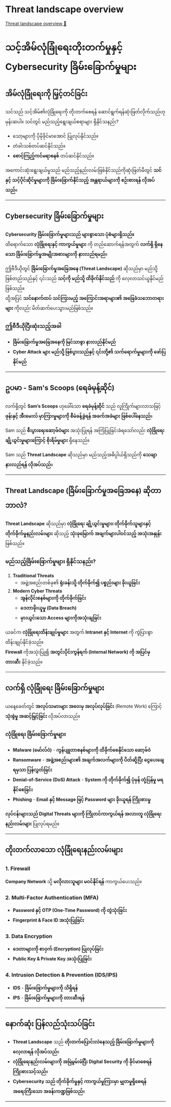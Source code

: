 # Threat landscape overview

[Threat landscape overview 🔗](https://www.coursera.org/learn/introduction-to-computers-and-operating-systems-and-security/lecture/M2mDx/threat-landscape-overview)

# **သင့်အိမ်လုံခြုံရေးတိုးတက်မှုနှင့် Cybersecurity ခြိမ်းခြောက်မှုများ**

## **အိမ်လုံခြုံရေးကို မြှင့်တင်ခြင်း**

သင်သည် သင့်အိမ်၏လုံခြုံရေးကို တိုးတက်စေရန် ဆောင်ရွက်ရန်ဆုံးဖြတ်လိုက်သည်ဟု မှန်းဆပါ။ သင်တွင် မည်သည့်ရွေးချယ်စရာများ ရှိနိုင်သနည်း?

- သော့များကို ပိုမိုခိုင်မာအောင် ပြုလုပ်နိုင်သည်။
- တံခါးသစ်တပ်ဆင်နိုင်သည်။
- **စောင့်ကြည့်ကင်မရာစနစ်** တပ်ဆင်နိုင်သည်။

အကောင်းဆုံးရွေးချယ်မှုသည် မည်သည့်နည်းလမ်းဖြစ်နိုင်သည်ကိုဆုံးဖြတ်မီတွင် **သင်နှင့် သင့်ပိုင်ဆိုင်မှုများကို ခြိမ်းခြောက်နိုင်သည့် အန္တရာယ်များကို စဉ်းစားရန် လိုအပ်သည်**။

---

## **Cybersecurity ခြိမ်းခြောက်မှုများ**

**Cybersecurity ခြိမ်းခြောက်မှုများသည် များစွာသော ပုံစံများရှိသည်။**  
ထိရောက်သော **လုံခြုံရေးနှင့် ကာကွယ်မှုများ** ကို တည်ဆောက်ရန်အတွက် **လက်ရှိ ရှိနေသော ခြိမ်းခြောက်မှုအမျိုးအစားများကို နားလည်ရမည်**။

ဤဗီဒီယိုတွင် **ခြိမ်းခြောက်မှုအခြေအနေ (Threat Landscape)** ဆိုသည်မှာ မည်သို့ ဖြစ်တည်သည်နှင့် ၎င်းသည် **သင့်ကို မည်သို့ ထိခိုက်နိုင်သည်** ကို လေ့လာသင်ယူနိုင်မည်ဖြစ်သည်။  
ထို့အပြင် **သင်နောက်ထပ် သင်ကြားမည့် အကြောင်းအရာများ၏ အခြေခံသဘောတရားများ** ကိုလည်း မိတ်ဆက်ပေးသွားမည်ဖြစ်သည်။

### **ဤဗီဒီယိုပြီးဆုံးသည့်အခါ**

- **ခြိမ်းခြောက်မှုအခြေအနေကို မြင်သာစွာ နားလည်နိုင်မည်**
- **Cyber Attack များ မည်သို့ ဖြစ်ပွားသည်နှင့် ၎င်းတို့၏ သက်ရောက်မှုများကို ဖော်ပြနိုင်မည်**

---

## **ဥပမာ - Sam's Scoops (ရေခဲမုန့်ဆိုင်)**

လက်ရှိတွင် **Sam’s Scoops** ဟုခေါ်သော **ရေခဲမုန့်ဆိုင်** သည် လူကြိုက်များလာသဖြင့် **ဖုန်းနှင့် အီးမေးလ် မှာကြားမှုများကို စီမံခန့်ခွဲရန် အခက်အခဲများ ဖြစ်ပေါ်နေသည်**။

Sam သည် **စီးပွားရေးဆော့ဖ်ဝဲများ** အသုံးပြုရန် အကြံပြုခြင်းခံရသော်လည်း **လုံခြုံရေး ချို့ယွင်းမှုများကြောင့် စိုးရိမ်မှုများ** ရှိနေသည်။

Sam သည် **Threat Landscape** ဆိုသည်မှာ မည်သည့်အဓိပ္ပါယ်ရှိသည်ကို **သေချာနားလည်ရန် လိုအပ်သည်**။

---

## **Threat Landscape (ခြိမ်းခြောက်မှုအခြေအနေ) ဆိုတာဘာလဲ?**

**Threat Landscape** ဆိုသည်မှာ **လုံခြုံရေး ချို့ယွင်းမှုများ၊ တိုက်ခိုက်သူများနှင့် တိုက်ခိုက်မှုနည်းလမ်းများ** ဆိုသည့် **သုံးခုမြောက် အချက်များပါဝင်သည့် အသုံးအနှုန်း** ဖြစ်သည်။

### **မည်သည့်ခြိမ်းခြောက်မှုများ ရှိနိုင်သနည်း?**

1. **Traditional Threats**
   - အဖွဲ့အစည်းတစ်ခု၏ **ရုံးခန်းသို့ တိုက်ခိုက်၍ ပစ္စည်းများ ခိုးယူခြင်း**
2. **Modern Cyber Threats**
   - **အွန်လိုင်းစနစ်များကို တိုက်ခိုက်ခြင်း**
   - **ဒေတာခိုးယူမှု (Data Breach)**
   - **မှားယွင်းသော Access များကိုအသုံးချခြင်း**

ယခင်က **လုံခြုံရေးထိန်းချုပ်မှုများ** အတွက် **Intranet နှင့် Internet** ကို ကွဲပြားစွာထိန်းချုပ်နိုင်ခဲ့သည်။  
**Firewall** ကိုအသုံးပြု၍ **အတွင်းပိုင်းကွန်ရက် (Internal Network) ကို အပြင်မှ တားဆီး** နိုင်ခဲ့သည်။

---

## **လက်ရှိ လုံခြုံရေး ခြိမ်းခြောက်မှုများ**

ယနေ့ခေတ်တွင် **အလုပ်သမားများ အဝေးမှ အလုပ်လုပ်ခြင်း** (Remote Work) ကြောင့် **သုံးစွဲမှု အဆင့်မြှင့်ခြင်း** လိုအပ်လာသည်။

### **လုံခြုံရေး ခြိမ်းခြောက်မှုများ**

- **Malware (မော်လ်ဝဲ)** - **ကွန်ပျူတာစနစ်များကို ထိခိုက်စေနိုင်သော ဆော့ဖ်ဝဲ**
- **Ransomware** - **အဖွဲ့အစည်းများ၏ အချက်အလက်များကို ပိတ်ဆို့ပြီး ငွေပေးချေရမှသာ ပြန်လွှတ်ခြင်း**
- **Denial-of-Service (DoS) Attack** - **System ကို တိုက်ခိုက်၍ ပုံမှန် တုံ့ပြန်မှု မရနိုင်စေခြင်း**
- **Phishing** - **Email နှင့် Message ဖြင့် Password များ ခိုးယူရန် ကြိုးစားမှု**

**လုပ်ငန်းများသည် Digital Threats များကို ကြိုတင်ကာကွယ်ရန် အလားတူ လုံခြုံရေးနည်းလမ်းများ** ပြုလုပ်ရမည်။

---

## **တိုးတက်လာသော လုံခြုံရေးနည်းလမ်းများ**

### **1. Firewall**

**Company Network** သို့ **မလိုလားသူများ မဝင်နိုင်ရန်** ကာကွယ်ပေးသည်။

### **2. Multi-Factor Authentication (MFA)**

- **Password နှင့် OTP (One-Time Password) ကို တွဲသုံးခြင်း**
- **Fingerprint & Face ID အသုံးပြုခြင်း**

### **3. Data Encryption**

- **ဒေတာများကို စာဝှက် (Encryption) ပြုလုပ်ခြင်း**
- **Public Key & Private Key အသုံးပြုခြင်း**

### **4. Intrusion Detection & Prevention (IDS/IPS)**

- **IDS** - **ခြိမ်းခြောက်မှုများကို သိရှိရန်**
- **IPS** - **ခြိမ်းခြောက်မှုများကို တားဆီးရန်**

---

## **နောက်ဆုံး ပြန်လည်သုံးသပ်ခြင်း**

- **Threat Landscape** သည် **တိုးတက်ပြောင်းလဲနေသည့် ခြိမ်းခြောက်မှုများကို လေ့လာရန် လိုအပ်သည်**။
- **လုံခြုံရေးနည်းလမ်းများကို အမြဲမွမ်းမံပြီး Digital Security ကို ခိုင်မာစေရန် ကြိုးစားသင့်သည်**။
- **Cybersecurity သည် တိုက်ခိုက်မှုနှင့် ကာကွယ်မှုကြားမှာ မျှတမှုရှိစေရန် အရေးကြီးသော အခန်းကဏ္ဍဖြစ်သည်**။

---
